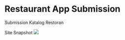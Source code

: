 # Restaurant App Submission

Submission Katalog Restoran

Site Snapshot
<img src="https://github.com/mfajaraditya/restaurant-apps/blob/master/0001.jpg">
